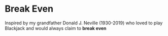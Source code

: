 # Break Even

Inspired by my grandfather Donald J. Neville (1930-2019) who loved to play Blackjack and would always claim to **break even**
